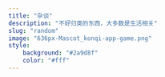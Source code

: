 ```yaml
---
title: "杂谈"
description: "不好归类的东西，大多数是生活相关"
slug: "random"
image: "636px-Mascot_konqi-app-game.png"
style:
    background: "#2a9d8f"
    color: "#fff"
---
```

